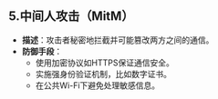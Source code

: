 ## **5.中间人攻击（MitM）**

- **描述**：攻击者秘密地拦截并可能篡改两方之间的通信。
- **防御手段**：
  - 使用加密协议如HTTPS保证通信安全。
  - 实施强身份验证机制，比如数字证书。
  - 在公共Wi-Fi下避免处理敏感信息。